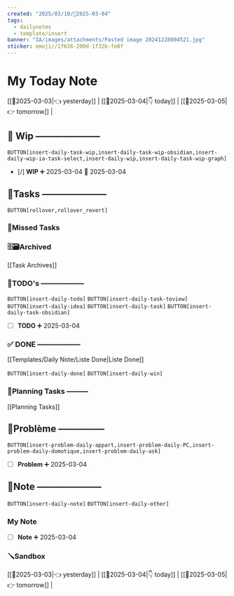 ```yaml
---
created: "2025/03/10/📒2025-03-04"
tags:
  - dailynotes
  - template/insert
banner: "IA/images/attachments/Pasted image 20241228004521.jpg"
sticker: emoji//1f636-200d-1f32b-fe0f
---
```

# My Today Note

[[📒2025-03-03|👈 yesterday]] | [[📒2025-03-04|👇 today]] | [[📒2025-03-05|👉 tomorrow]] |

## 🚧 Wip ———————

`BUTTON[insert-daily-task-wip,insert-daily-task-wip-obsidian,insert-daily-wip-ia-task-select,insert-daily-wip,insert-daily-task-wip-graph]`

- [/] **WIP** ➕ 2025-03-04 🛫 2025-03-04


## 🚀Tasks ———————

`BUTTON[rollover,rollover_revert]`
### 🥷Missed Tasks 

### 🗄️🗃️Archived

[[Task Archives]]
### 📎TODO's ——————

`BUTTON[insert-daily-todo]`    `BUTTON[insert-daily-task-toview]`    `BUTTON[insert-daily-idea]`    `BUTTON[insert-daily-task]`  `BUTTON[insert-daily-task-obsidian]`

- [ ] **TODO**  ➕ 2025-03-04
 
### ✅ DONE ——————

[[Templates/Daily Note/Liste Done|Liste Done]]

 `BUTTON[insert-daily-done]` `BUTTON[insert-daily-win]`
 

### 📅Planning Tasks ———

[[Planning Tasks]]





## 🚨Problème —————

`BUTTON[insert-problem-daily-appart,insert-problem-daily-PC,insert-problem-daily-domotique,insert-problem-daily-ask]`

- [ ] **Problem**  ➕ 2025-03-04
## 📝Note ———————

`BUTTON[insert-daily-note]` `BUTTON[insert-daily-other]`
### My Note

- [ ] **Note**  ➕ 2025-03-04

### 🪛Sandbox 







[[📒2025-03-03|👈 yesterday]] | [[📒2025-03-04|👇 today]] | [[📒2025-03-05|👉 tomorrow]] |
